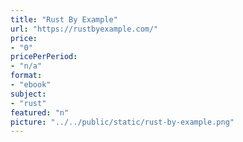 ```yaml
---
title: "Rust By Example"
url: "https://rustbyexample.com/"
price: 
- "0"
pricePerPeriod: 
- "n/a"
format: 
- "ebook"
subject: 
- "rust"
featured: "n"
picture: "../../public/static/rust-by-example.png"
---
```

